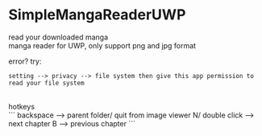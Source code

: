 # SimpleMangaReaderUWP
read your downloaded manga<br/>
manga reader for UWP, only support png and jpg format

error?
try:
```
setting --> privacy --> file system then give this app permission to read your file system
```

<br/>
hotkeys
<br/>
```
backspace --> parent folder/ quit from image viewer
N/ double click --> next chapter
B --> previous chapter
```
